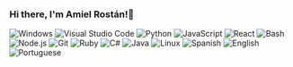 ### Hi there, I'm Amiel Rostán!👋

![Windows](https://img.shields.io/badge/OS-Windows-informational?style=flat&logo=Windows&logoColor=white&color=0078D6)
![Visual Studio Code](https://img.shields.io/badge/Editor-Visual_Studio_Code-informational?style=flat&logo=visual-studio-code&logoColor=white&color=007ACC)
![Python](https://img.shields.io/badge/Code-Python-informational?style=flat&logo=python&logoColor=white&color=3776AB)
![JavaScript](https://img.shields.io/badge/Code-JavaScript-informational?style=flat&logo=javascript&logoColor=white&color=F7DF1E)
![React](https://img.shields.io/badge/Code-React-informational?style=flat&logo=React&logoColor=white&color=61DAFB)
![Bash](https://img.shields.io/badge/Shell-Bash-informational?style=flat&logo=gnu-bash&logoColor=white&color=4EAA25)
![Node.js](https://img.shields.io/badge/Node.js-14.x-green?style=flat&logo=node.js&logoColor=white&color=339933)
![Git](https://img.shields.io/badge/Version_Control-Git-informational?style=flat&logo=git&logoColor=white&color=F05032)
![Ruby](https://img.shields.io/badge/Code-Ruby-informational?style=flat&logo=ruby&logoColor=white&color=CC342D)
![C#](https://img.shields.io/badge/Code-C%23-informational?style=flat&logo=c-sharp&logoColor=white&color=239120)
![Java](https://img.shields.io/badge/Code-Java-informational?style=flat&logo=java&logoColor=white&color=007396)
![Linux](https://img.shields.io/badge/OS-Linux-informational?style=flat&logo=linux&logoColor=white&color=black)
![Spanish](https://img.shields.io/badge/Language-Spanish-informational?style=flat&logo=espanol&logoColor=white&color=FF5733)
![English](https://img.shields.io/badge/Language-English-informational?style=flat&logo=english&logoColor=white&color=1E90FF)
![Portuguese](https://img.shields.io/badge/Language-Portuguese-informational?style=flat&logo=portuguese&logoColor=white&color=008000)



<!--
**AmielRostan/AmielRostan** is a ✨ _special_ ✨ repository because its `README.md` (this file) appears on your GitHub profile.

Here are some ideas to get you started:

- 🔭 I’m currently working on ...
- 🌱 I’m currently learning ...
- 👯 I’m looking to collaborate on ...
- 🤔 I’m looking for help with ...
- 💬 Ask me about ...
- 📫 How to reach me: ...
- 😄 Pronouns: ...
- ⚡ Fun fact: ...
-->
